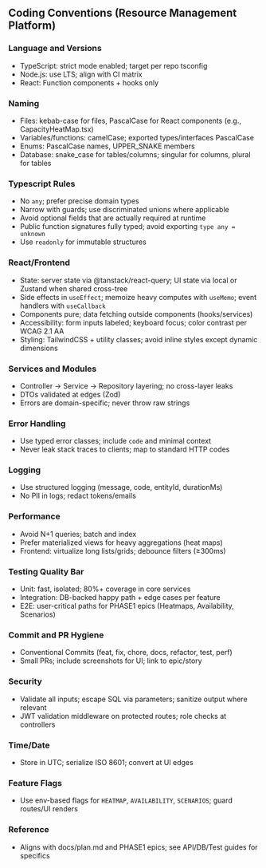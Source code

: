 ## Coding Conventions (Resource Management Platform)

### Language and Versions
- TypeScript: strict mode enabled; target per repo tsconfig
- Node.js: use LTS; align with CI matrix
- React: Function components + hooks only

### Naming
- Files: kebab-case for files, PascalCase for React components (e.g., CapacityHeatMap.tsx)
- Variables/functions: camelCase; exported types/interfaces PascalCase
- Enums: PascalCase names, UPPER_SNAKE members
- Database: snake_case for tables/columns; singular for columns, plural for tables

### Typescript Rules
- No `any`; prefer precise domain types
- Narrow with guards; use discriminated unions where applicable
- Avoid optional fields that are actually required at runtime
- Public function signatures fully typed; avoid exporting `type any = unknown`
- Use `readonly` for immutable structures

### React/Frontend
- State: server state via @tanstack/react-query; UI state via local or Zustand when shared cross-tree
- Side effects in `useEffect`; memoize heavy computes with `useMemo`; event handlers with `useCallback`
- Components pure; data fetching outside components (hooks/services)
- Accessibility: form inputs labeled; keyboard focus; color contrast per WCAG 2.1 AA
- Styling: TailwindCSS + utility classes; avoid inline styles except dynamic dimensions

### Services and Modules
- Controller → Service → Repository layering; no cross-layer leaks
- DTOs validated at edges (Zod)
- Errors are domain-specific; never throw raw strings

### Error Handling
- Use typed error classes; include `code` and minimal context
- Never leak stack traces to clients; map to standard HTTP codes
### Logging
- Use structured logging (message, code, entityId, durationMs)
- No PII in logs; redact tokens/emails

### Performance
- Avoid N+1 queries; batch and index
- Prefer materialized views for heavy aggregations (heat maps)
- Frontend: virtualize long lists/grids; debounce filters (≥300ms)

### Testing Quality Bar
- Unit: fast, isolated; 80%+ coverage in core services
- Integration: DB-backed happy path + edge cases per feature
- E2E: user-critical paths for PHASE1 epics (Heatmaps, Availability, Scenarios)

### Commit and PR Hygiene
- Conventional Commits (feat, fix, chore, docs, refactor, test, perf)
- Small PRs; include screenshots for UI; link to epic/story

### Security
- Validate all inputs; escape SQL via parameters; sanitize output where relevant
- JWT validation middleware on protected routes; role checks at controllers

### Time/Date
- Store in UTC; serialize ISO 8601; convert at UI edges

### Feature Flags
- Use env-based flags for `HEATMAP`, `AVAILABILITY`, `SCENARIOS`; guard routes/UI renders

### Reference
- Aligns with docs/plan.md and PHASE1 epics; see API/DB/Test guides for specifics

